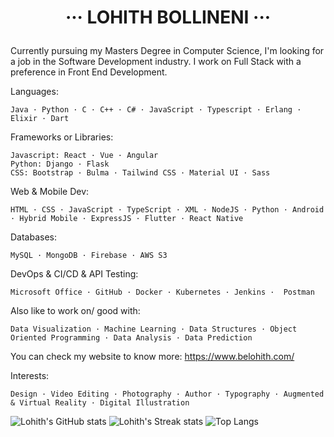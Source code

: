 # <p align="center"> ··· LOHITH BOLLINENI ··· </p>

Currently pursuing my Masters Degree in Computer Science, I'm looking for a job in the Software Development industry. I work on Full Stack with a preference in Front End Development.  

Languages: 
  ```
  Java · Python · C · C++ · C# · JavaScript · Typescript · Erlang · Elixir · Dart
  ```
Frameworks or Libraries: 
  ```
  Javascript: React · Vue · Angular
  Python: Django · Flask 
  CSS: Bootstrap · Bulma · Tailwind CSS · Material UI · Sass
  ```
Web & Mobile Dev:
  ```
  HTML · CSS · JavaScript · TypeScript · XML · NodeJS · Python · Android · Hybrid Mobile · ExpressJS · Flutter · React Native
  ```
Databases:
  ```
  MySQL · MongoDB · Firebase · AWS S3
  ```
DevOps & CI/CD & API Testing:
  ```
  Microsoft Office · GitHub · Docker · Kubernetes · Jenkins ·  Postman
  ```
Also like to work on/ good with:
  ```
  Data Visualization · Machine Learning · Data Structures · Object Oriented Programming · Data Analysis · Data Prediction
  ```

You can check my website to know more: https://www.belohith.com/

Interests:
  ```
  Design · Video Editing · Photography · Author · Typography · Augmented & Virtual Reality · Digital Illustration
  ```



![Lohith's GitHub stats](https://github-readme-stats.vercel.app/api?username=belohith&theme=onedark)
![Lohith's Streak stats](https://github-readme-streak-stats.herokuapp.com/?user=belohith&theme=onedark)
![Top Langs](https://github-readme-stats.vercel.app/api/top-langs/?username=belohith&layout=compact&theme=onedark)



